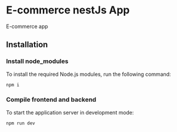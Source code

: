 # E-commerce nestJs App
E-commerce app

## Installation

### Install node_modules

To install the required Node.js modules, run the following command:

```bash
npm i
```

### Compile frontend and backend

To start the application server in development mode:

```bash
npm run dev
```
